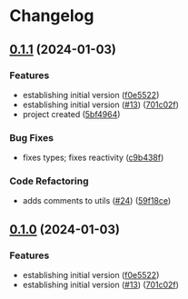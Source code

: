 # Changelog

## [0.1.1](https://github.com/oqx/qwik-table/compare/v0.1.0...v0.1.1) (2024-01-03)


### Features

* establishing initial version ([f0e5522](https://github.com/oqx/qwik-table/commit/f0e55227ef7c5f794f52b8ffab1bd212f4ccd9ac))
* establishing initial version ([#13](https://github.com/oqx/qwik-table/issues/13)) ([701c02f](https://github.com/oqx/qwik-table/commit/701c02f6533954a590c068d38c7bb4057d1437c1))
* project created ([5bf4964](https://github.com/oqx/qwik-table/commit/5bf49647415e37508c69b3486beb6810a59be323))


### Bug Fixes

* fixes types; fixes reactivity ([c9b438f](https://github.com/oqx/qwik-table/commit/c9b438f3605737d3ea8d21627d2132ce81fd9ced))


### Code Refactoring

* adds comments to utils ([#24](https://github.com/oqx/qwik-table/issues/24)) ([59f18ce](https://github.com/oqx/qwik-table/commit/59f18cec597a9359201e20b97ca94985ceab83cf))

## [0.1.0](https://github.com/oqx/qwik-table/compare/v1.1.0...v0.1.0) (2024-01-03)

### Features

- establishing initial version ([f0e5522](https://github.com/oqx/qwik-table/commit/f0e55227ef7c5f794f52b8ffab1bd212f4ccd9ac))
- establishing initial version ([#13](https://github.com/oqx/qwik-table/issues/13)) ([701c02f](https://github.com/oqx/qwik-table/commit/701c02f6533954a590c068d38c7bb4057d1437c1))
